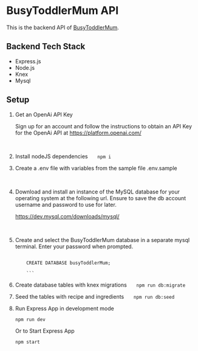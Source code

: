 # BusyToddlerMum  API

This is the backend API of [BusyToddlerMum](https://github.com/erioluwa66/BusyToddlerMumApi).

## Backend Tech Stack

- Express.js
- Node.js
- Knex
- Mysql

## Setup

1. Get an OpenAi API Key

   Sign up for an account and follow the instructions to obtain an API Key for the OpenAi API at https://platform.openai.com/

<br>

2. Install nodeJS dependencies
   `    npm i
   `
   <br>

3. Create a .env file with variables from the sample file .env.sample

<br>

4. Download and install an instance of the MySQL database for your operating system at the following url. Ensure to save the db account username and password to use for later.

   https://dev.mysql.com/downloads/mysql/

<br>

5.  Create and select the BusyToddlerMum database in a separate mysql terminal. Enter your password when prompted.
    ```

        CREATE DATABASE busyToddlerMum;

        ```

6.  Create database tables with knex migrations
    `    npm run db:migrate
   `
    <br>

7.  Seed the tables with recipe and ingredients
    `    npm run db:seed
   `
    <br>

8.  Run Express App in development mode

    ```
    npm run dev
    ```

    Or to Start Express App

    ```
    npm start
    ```
